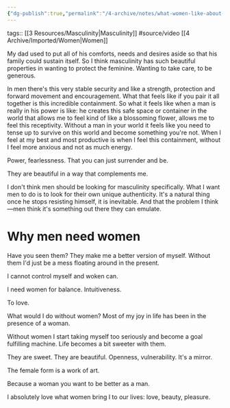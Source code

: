```yaml
---
{"dg-publish":true,"permalink":"/4-archive/notes/what-women-like-about-men/"}
---
```


tags:: [[3 Resources/Masculinity\|Masculinity]] #source/video [[4 Archive/Imported/Women\|Women]]

My dad used to put all of his comforts, needs and desires aside so that his family could sustain itself. So I think masculinity has such beautiful properties in wanting to protect the feminine. Wanting to take care, to be generous.

In men there's this very stable security and like a strength, protection and forward movement and encouragement. What that feels like if you pair it all together is this incredible containment. So what it feels like when a man is really in his power is like: he creates this safe space or container in the world that allows me to feel kind of like a blossoming flower, allows me to feel this receptivity. Without a man in your world it feels like you need to tense up to survive on this world and become something you're not. When I feel at my best and most productive is when I feel this containment, without I feel more anxious and not as much energy.

Power, fearlessness. That you can just surrender and be.

They are beautiful in a way that complements me.

I don't think men should be looking for masculinity specifically. What I want men to do is to look for their own unique authenticity. It's a natural thing once he stops resisting himself, it is inevitable. And that the problem I think—men think it's something out there they can emulate.

# Why men need women

Have you seen them? They make me a better version of myself. Without them I'd just be a mess floating around in the present.

I cannot control myself and woken can.

I need women for balance. Intuitiveness.

To love.

What would I do without women? Most of my joy in life has been in the presence of a woman.

Without women I start taking myself too seriously and become a goal fulfilling machine. Life becomes a bit sweeter with them.

They are sweet. They are beautiful. Openness, vulnerability. It's a mirror.

The female form is a work of art.

Because a woman you want to be better as a man.

I absolutely love what women bring I to our lives: love, beauty, pleasure.
